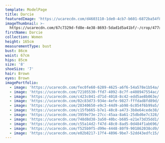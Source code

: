 ```yaml
---
template: ModelPage
title: Darcie
featuredImage: 'https://ucarecdn.com/d4603110-1de0-4cb7-b601-6872ba54f801/'
imageThumbnail: >-
  https://ucarecdn.com/67c7329d-fd8e-4e38-8693-5dad1d5a41bf/-/crop/477x703/980,362/-/preview/
firstName: Darcie
collection: Women
height: 165cm
measurementType: bust
bust: 86cm
waist: 67cm
hips: 85cm
size: '8'
shoeSize: '7'
hair: Brown
eyes: Brown
imagePortfolio:
  - image: 'https://ucarecdn.com/fec0fe60-6289-4625-a6f6-54a578e1b54a/'
  - image: 'https://ucarecdn.com/72105530-ffd7-4092-8c7f-e408947554ac/'
  - image: 'https://ucarecdn.com/c423c041-d71d-4018-8c42-edd5ae8b063e/'
  - image: 'https://ucarecdn.com/02c83d73-934e-4efe-9827-fffdad8fd89d/'
  - image: 'https://ucarecdn.com/28340650-e9c3-44d9-ab98-6c054f6b99a5/'
  - image: 'https://ucarecdn.com/c15fb665-b7e1-48c8-a473-3b8e64cede38/'
  - image: 'https://ucarecdn.com/3959e73e-27cc-45aa-8a61-25dbd6e7c328/'
  - image: 'https://ucarecdn.com/748d8d38-3a50-40bc-b685-e21e73d35dd1/'
  - image: 'https://ucarecdn.com/c55a14d2-f47d-48c0-8ad5-0d484f1ab696/'
  - image: 'https://ucarecdn.com/f525b9f5-d99e-4448-80f9-901862038cd9/'
  - image: 'https://ucarecdn.com/e02b8217-17f4-4896-9be7-52dd43edfc15/'
---
```


